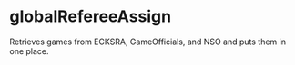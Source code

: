 # globalRefereeAssign
Retrieves games from ECKSRA, GameOfficials, and NSO and puts them in one place.
